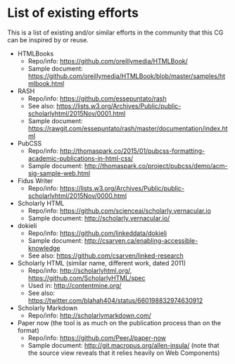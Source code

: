 # List of existing efforts 

This is a list of existing and/or similar efforts in the community that this CG can be inspired by or reuse.

* HTMLBooks
  * Repo/info: https://github.com/oreillymedia/HTMLBook/
  * Sample document: https://github.com/oreillymedia/HTMLBook/blob/master/samples/htmlbook.html
* RASH
  * Repo/info: https://github.com/essepuntato/rash
  * See also: https://lists.w3.org/Archives/Public/public-scholarlyhtml/2015Nov/0001.html
  * Sample document: https://rawgit.com/essepuntato/rash/master/documentation/index.html  
* PubCSS
  * Repo/info: http://thomaspark.co/2015/01/pubcss-formatting-academic-publications-in-html-css/
  * Sample document: http://thomaspark.co/project/pubcss/demo/acm-sig-sample-web.html
* Fidus Writer
   * Repo/info: https://lists.w3.org/Archives/Public/public-scholarlyhtml/2015Nov/0000.html   
* Scholarly HTML
  * Repo/info: https://github.com/scienceai/scholarly.vernacular.io
  * Sample document: http://scholarly.vernacular.io/ 
* dokieli
  * Repo/info: https://github.com/linkeddata/dokieli
  * Sample document: http://csarven.ca/enabling-accessible-knowledge
  * See also: https://github.com/csarven/linked-research  
* Scholarly HTML (similar name, different work, dated 2011)
  * Repo/info: http://scholarlyhtml.org/, https://github.com/ScholarlyHTML/spec 
  * Used in: http://contentmine.org/
  * See also: https://twitter.com/blahah404/status/660198832974630912
* Scholarly Markdown
  * Repo/info: http://scholarlymarkdown.com/
* Paper now (the tool is as much on the publication process than on the format)
  * Repo/info: https://github.com/PeerJ/paper-now 
  * Sample document: http://git.macropus.org/allen-insula/ (note that the source view reveals that it relies heavily on Web Components)
